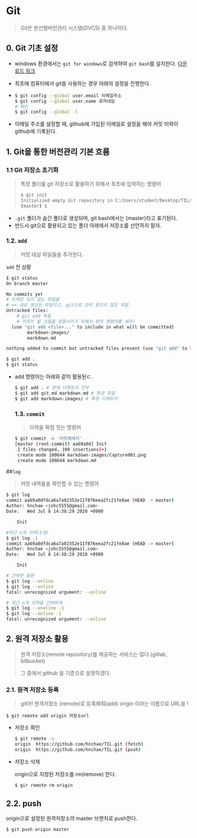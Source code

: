 # Git

> Git은 분산형버전관리 시스템(DVCS) 중 하나이다.

## 0. Git 기초 설정

* windows 환경에서는 `git for windows`로 검색하여 `git bash`를 설치한다. [다운로드 링크](https://gitflows)

*  최초에 컴퓨터에서 git을 사용하는 경우 아래의 설정을 진행한다.

  * ```bash
    $ git config --global user.email 이메일주소
    $ git config --global user.name 유저네임
    # 확인
    $ git config --global -l
    
    ```

  * 이메일 주소를 설정할 때, github에 가입된 이메일로 설정을 해야 커밋 이력이 github에 기록된다.

## 1. Git을 통한 버전관리 기본 흐름

### 1.1 Git 저장소 초기화

> 특정 폴더를 git 저장소로 활용하기 위해서 최초에 입력하는 명령어
>
> ``` bash
> $ git init
> Initialized empty Git repository in C:/Users/student/Desktop/TIL/.git/
> (master) $
> ```

* `.git` 폴더가 숨긴 폴더로 생성되며,  git bash에서는 (master)라고 표기된다.
* 반드시 git으로 활용되고 있는 폴더 아래에서 저장소를 선언하지 말자.

### 1.2. `add` 

>  커밋 대상 파일들을 추가한다.

`add` 전 상황

```bash
$ git status
On branch master

No commits yet
# 트랙킹 되지 않는 파일들
# => 새로 생성된 파일이고, git으로 관리 중이지 않은 파일
Untracked files:
	# git add 파일
	# 커밋이 될 것들을 포함시키기 위해서 위의 명령어를 써라! 
  (use "git add <file>..." to include in what will be committed)
        markdown-images/
        markdown.md

nothing added to commit but untracked files present (use "git add" to track)

```

```bash
$ git add .
$ git status
```

* add 명령어는 아래와 같이 활용된ㄷ.

  ```bash
  $ git add . # 현재 디렉토리 전부
  $ git add git.md markdown.md # 특정 파일
  $ git add markdown-images/ # 특정 디렉토리
  ```

  ### 1.3. `commit`

  > 이력을 확정 짓는 명령어

  ```bash
  $ git commit -m '커밋메세지'
  [master (root-commit) aa69a0d] Init
   2 files changed, 100 insertions(+)
   create mode 100644 markdown-images/Capture001.png
   create mode 100644 markdown.md
  
  ```

  

##`log`

> 커밋 내역들을 확인할 수  있는 명령어

```bash
$ git log
commit aa69a0dfdca6a7a02352e11f876eea2fc21fe8ae (HEAD -> master)
Author: hnchae <johc5555@gmail.com>
Date:   Wed Jul 8 14:38:29 2020 +0900

    Init

#최근 n개 이력(1개)
$ git log -1
commit aa69a0dfdca6a7a02352e11f876eea2fc21fe8ae (HEAD -> master)
Author: hnchae <johc5555@gmail.com>
Date:   Wed Jul 8 14:38:29 2020 +0900

    Init

# 간략한 표현
$ git log --online
$ git log --online
fatal: unrecognized argument: --online

# 최근 n개 이력을 간략하게
$ git log --oneline -1
$ git log --online -1
fatal: unrecognized argument: --online

```



## 2. 원격 저장소 활용

> 원격 저장소(remote repository)를 제공하는 서비스는 많다.(gitlab, bitbucket)
>
> 그 중에서 github 을 기준으로 설명하겠다.

### 2.1. 원격 저장소 등록

>  git아! 원격저장소 (remote)로 등록해줘(add) origin 이라는 이름으로 URL을 !

```basth
$ git remote add origin 저장소url
```

* 저장소 확인

  ```bash
  $ git remote -v
  origin  https://github.com/hnchae/TIL.git (fetch)
  origin  https://github.com/hnchae/TIL.git (push)
  
  ```

* 저장소 삭제

  origin으로 지정된 저장소를 rm(remove) 한다.

  ```bash
  $ gir remote rm origin
  ```

  

## 2.2. push



origin으로 설정된 원격저장소의 master 브랜치로 push한다.

```bash
$ git push origin master
```



